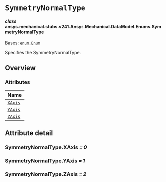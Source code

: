 # `SymmetryNormalType`

<a id="ansys.mechanical.stubs.v241.Ansys.Mechanical.DataModel.Enums.SymmetryNormalType"></a>

#### *class* ansys.mechanical.stubs.v241.Ansys.Mechanical.DataModel.Enums.SymmetryNormalType

Bases: [`enum.Enum`](https://docs.python.org/3/library/enum.html#enum.Enum)

Specifies the SymmetryNormalType.

<!-- !! processed by numpydoc !! -->

<a id="overview"></a>

## Overview

### Attributes

| Name |
| ---------------------------------------- |
| [`XAxis`](#SymmetryNormalType.XAxis) |
| [`YAxis`](#SymmetryNormalType.YAxis) |
| [`ZAxis`](#SymmetryNormalType.ZAxis) |

<a id="attribute-detail"></a>

## Attribute detail

<a id="SymmetryNormalType.XAxis"></a>

### SymmetryNormalType.XAxis *= 0*

<a id="SymmetryNormalType.YAxis"></a>

### SymmetryNormalType.YAxis *= 1*

<a id="SymmetryNormalType.ZAxis"></a>

### SymmetryNormalType.ZAxis *= 2*


